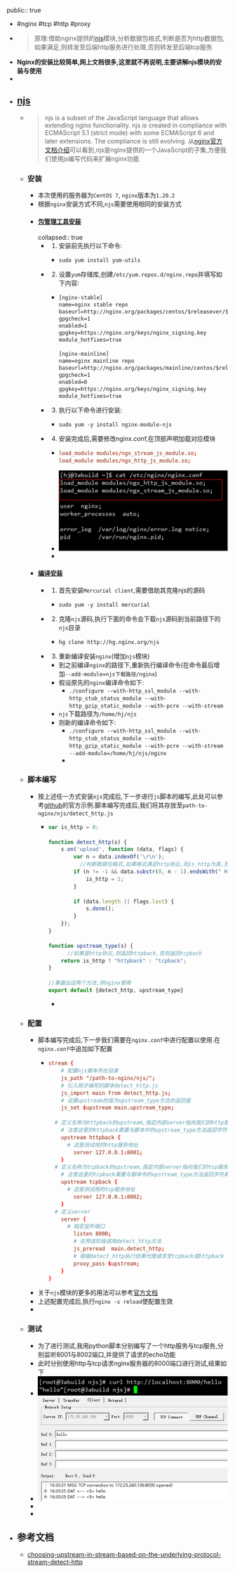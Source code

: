 public:: true

- #nginx #tcp #http #proxy
- > 原理:借助nginx提供的[njs](https://nginx.org/en/docs/njs/install.html)模块,分析数据包格式,判断是否为http数据包,如果满足,则转发至后端http服务进行处理,否则转发至后端tcp服务
- **Nginx的安装比较简单,网上文档很多,这里就不再说明,主要讲解njs模块的安装与使用**
-
- ## [njs](https://nginx.org/en/docs/njs/)
	- > njs is a subset of the JavaScript language that allows extending nginx functionality. njs is created in compliance with ECMAScript 5.1 (strict mode) with some ECMAScript 6 and later extensions. The compliance is still evolving.
	  从[nginx官方文档介绍](https://nginx.org/en/docs/njs/)可以看到,njs是nginx提供的一个JavaScript的子集,方便我们使用js编写代码来扩展nginx功能
	- ### 安装
		- 本次使用的服务器为`CentOS 7`, `nginx`版本为`1.20.2`
		- 根据`nginx`安装方式不同,`njs`需要使用相同的安装方式
		- #### [包管理工具安装](https://nginx.org/en/docs/njs/install.html#install_package)
		  collapsed:: true
			- 1. 安装前先执行以下命令:
				- ```shell
				  sudo yum install yum-utils
				  ```
			- 2. 设置`yum`存储库,创建`/etc/yum.repos.d/nginx.repo`并填写如下内容:
				- ```
				  [nginx-stable]
				  name=nginx stable repo
				  baseurl=http://nginx.org/packages/centos/$releasever/$basearch/
				  gpgcheck=1
				  enabled=1
				  gpgkey=https://nginx.org/keys/nginx_signing.key
				  module_hotfixes=true
				  
				  [nginx-mainline]
				  name=nginx mainline repo
				  baseurl=http://nginx.org/packages/mainline/centos/$releasever/$basearch/
				  gpgcheck=1
				  enabled=0
				  gpgkey=https://nginx.org/keys/nginx_signing.key
				  module_hotfixes=true
				  ```
			- 3. 执行以下命令进行安装:
				- ```shell
				  sudo yum -y install nginx-module-njs
				  ```
			- 4. 安装完成后,需要修改nginx.conf,在顶部声明加载对应模块
				- ```conf
				  load_module modules/ngx_stream_js_module.so;
				  load_module modules/ngx_http_js_module.so;
				  ```
				- ![Replaced by Image Uploder](../assets/image_1646985283147_0.png)
				-
		- #### [编译安装](https://nginx.org/en/docs/njs/install.html#install_sources)
			- 1. 首先安装`Mercurial client`,需要借助其克隆njs的源码
				- ```shell
				  sudo yum -y install mercurial
				  ```
			- 2. 克隆`njs`源码,执行下面的命令会下载`njs`源码到当前路径下的`njs`目录
				- ```shell
				  hg clone http://hg.nginx.org/njs
				  ```
			- 3. 重新编译安装`nginx`(增加`njs`模块)
				- 到之前编译`nginx`的路径下,重新执行编译命令(在命令最后增加`--add-module=njs下载路径/nginx`)
				- 假设原先的`nginx`编译命令如下:
					- `./configure --with-http_ssl_module --with-http_stub_status_module --with-http_gzip_static_module --with-pcre --with-stream`
				- `njs`下载路径为`/home/hj/njs`
				- 则新的编译命令如下:
					- `./configure --with-http_ssl_module --with-http_stub_status_module --with-http_gzip_static_module --with-pcre --with-stream --add-module=/home/hj/njs/nginx`
					-
	- ### 脚本编写
		- 按上述任一方式安装`njs`完成后,下一步进行`js`脚本的编写,此处可以参考[github](https://github.com/nginx/njs-examples#choosing-upstream-in-stream-based-on-the-underlying-protocol-stream-detect-http)的官方示例.脚本编写完成后,我们将其存放至`path-to-nginx/njs/detect_http.js`
			- ```js
			  var is_http = 0;
			  
			  function detect_http(s) {
			      s.on('upload', function (data, flags) {
			          var n = data.indexOf('\r\n');
			        	//判断数据包格式,如果格式满足http协议,则is_http为真,否则为假
			          if (n != -1 && data.substr(0, n - 1).endsWith(" HTTP/1.")) {
			              is_http = 1;
			          }
			  		
			          if (data.length || flags.last) {
			              s.done();
			          }
			      });
			  }
			  
			  function upstream_type(s) {
			    	//如果是http协议,则返回httpback,否则返回tcpback
			      return is_http ? "httpback" : "tcpback";
			  }
			  
			  //暴露出这两个方法,供nginx使用
			  export default {detect_http, upstream_type}
			  ```
				-
	- ### 配置
		- 脚本编写完成后,下一步我们需要在`nginx.conf`中进行配置以使用.在`nginx.conf`中追加如下配置
			- ```conf
			  stream {
			      # 配置njs脚本所在目录
			      js_path "/path-to-nginx/njs/";
			      # 引入刚才编写的脚本detect_http.js
			      js_import main from detect_http.js;
			      # 设置upstream的值为upstream_type方法的返回值
			      js_set $upstream main.upstream_type;
			  
			  	# 定义名称为httpback的upstream,指定内部server指向我们的http服务
			      # 注意这里的httpback需要与脚本中的upstream_type方法返回字符串一致
			      upstream httpback {
			      	# 这是测试用的http服务地址
			          server 127.0.0.1:8001;
			      }
			  	# 定义名称为tcpback的upstream,指定内部server指向我们的tcp服务
			      # 注意这里的tcpback需要与脚本中的upstream_type方法返回字符串一致
			      upstream tcpback {
			      	# 这是测试用的tcp服务地址
			          server 127.0.0.1:8002;
			      }
			  	# 定义server
			      server {
			      	# 指定监听端口
			          listen 8000;
			          # 在预读阶段调用detect_http方法
			          js_preread  main.detect_http;
			          # 根据detect_http执行结果代理请求至tcpback或httpback
			          proxy_pass $upstream;
			      }
			  }
			  ```
		- 关于`njs`模块的更多的用法可以参考[官方文档](https://nginx.org/en/docs/njs/)
		- 上述配置完成后,执行`nginx -s reload`使配置生效
		-
	- ### 测试
		- 为了进行测试,我用python脚本分别编写了一个http服务与tcp服务,分别监听8001与8002端口,并提供了请求的echo功能
		- 此时分别使用http与tcp请求nginx服务器的8000端口进行测试,结果如下
		- ![Replaced by Image Uploder](../assets/image_1646987347498_0.png)
		- ![Replaced by Image Uploder](../assets/image_1646987446342_0.png)
		-
		-
- ## 参考文档
	- [choosing-upstream-in-stream-based-on-the-underlying-protocol-stream-detect-http](https://github.com/nginx/njs-examples#choosing-upstream-in-stream-based-on-the-underlying-protocol-stream-detect-http)